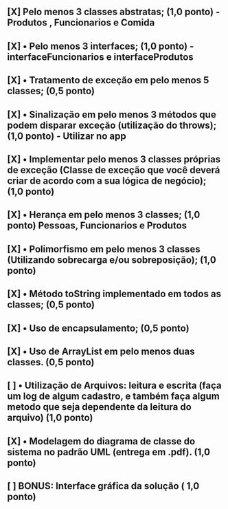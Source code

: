 ## [X] Pelo menos 3 classes abstratas; (1,0 ponto) - Produtos , Funcionarios e Comida

## [X] • Pelo menos 3 interfaces; (1,0 ponto) - interfaceFuncionarios e interfaceProdutos

## [X] • Tratamento de exceção em pelo menos 5 classes; (0,5 ponto)

## [X] • Sinalização em pelo menos 3 métodos que podem disparar exceção (utilização do throws); (1,0 ponto) - Utilizar no app

## [X] • Implementar pelo menos 3 classes próprias de exceção (Classe de exceção que você deverá criar de acordo com a sua lógica de negócio); (1,0 ponto)

## [X] • Herança em pelo menos 3 classes; (1,0 ponto) Pessoas, Funcionarios e Produtos

## [X] • Polimorfismo em pelo menos 3 classes (Utilizando sobrecarga e/ou sobreposição); (1,0 ponto)

## [X] • Método toString implementado em todos as classes; (0,5 ponto)

## [X] • Uso de encapsulamento; (0,5 ponto)

## [X] • Uso de ArrayList em pelo menos duas classes. (0,5 ponto)

## [ ] • Utilização de Arquivos: leitura e escrita (faça um log de algum cadastro, e também faça algum metodo que seja dependente da leitura do arquivo) (1,0 ponto)

## [X] • Modelagem do diagrama de classe do sistema no padrão UML (entrega em .pdf). (1,0 ponto)

## [ ] BONUS: Interface gráfica da solução (  1,0 ponto)